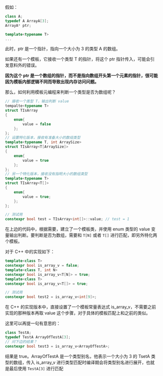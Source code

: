 
假如：
```cpp
class A;
typedef A ArrayA[3];
ArrayA* ptr;

template<typename T>
...
```

此时，ptr 是一个指针，指向一个大小为 3 的类型 A 的数组。

如果还有一个模板，它接收一个类型 T 的指针，将这个 ptr 指针传入，可能会引发意料外的错误。

**因为这个 ptr 是一个数组的指针，而不是指向数组开头第一个元素的指针，很可能因为模板内部逻辑不同而导致出现内存访问问题。**

那么，如何利用模板元编程来判断一个类型是否为数组呢？

```cpp
// 接收一个类型 T，输出判断 value
tempalte<typename T>
struct TIsArray 
{
	enum{
		value = false
	};
};
// 设置特化版本，接收有准备大小的数组类型
template<typename T, int ArraySize>
struct TIsArray<T[ArraySize]>
{
	enum{
		value = true
	};
};
// 另一个特化版本，接收没有指明大小的数组类型
template<typename T>
struct TIsArray<T[]>
{
	enum{
		value = true;
	};
};

// 测试用
constexpr bool test = TIsArray<int[]>::value; // test = 1
```

在上边的代码中，根据需要，建立了一个模板类，并使用 enum 类型的 value 变量输出判断。要判断是否为数组，需要和 `T[N]` 或者 `T[]` 进行匹配，即另外特化两个模板。

对于 C++ 中的实现如下：
```cpp
template<class T>
constexpr bool is_array_v = false;
template<class T, int N>
constexpr bool is_array_v<T[N]> = true;
template<class T>
constexpr bool is_array_v<T[]> = true;

// 测试用
constexpr bool test2 = is_array_v<int[9]>;
```

在 C++ 的实现版本中，直接设置了一个模板常量表达式 is_array_v，不需要之前实现的那种版本再取 value 这个步骤，对于具体的模板匹配上和之前的类似。

这里可以再提一句有意思的：
```cpp
class TestA;
typedef TestA ArrayOfTestA[3];
// 问下边的结果？
constexpr bool test3 = is_array_v<ArrayOfTestA>;
```

结果是 true。ArrayOfTestA 是一个类型别名，他表示一个大小为 3 的 TsetA 类型的数组，传入 is_array_v 进行类型匹配时编译期会将类型别名进行展开，也就是最后使用 `TestA[3]` 进行匹配



